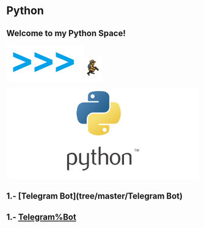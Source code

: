 # Python

## Welcome to my Python Space!

![](Images/2.png)![](Images/1.gif)

![](Images/1.png)
## 1.- [Telegram Bot](tree/master/Telegram Bot)
## 1.- [Telegram%Bot](Telegram%Bot)
